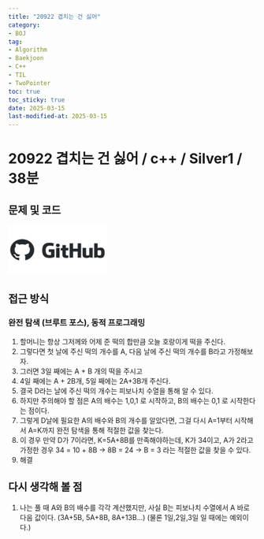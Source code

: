 ```yaml
---
title: "20922 겹치는 건 싫어"
category:
- BOJ
tag:
- Algorithm
- Baekjoon
- C++
- TIL
- TwoPointer
toc: true
toc_sticky: true
date: 2025-03-15
last-modified-at: 2025-03-15
---
```


#   20922 겹치는 건 싫어 / c++ / Silver1 / 38분

## 문제 및 코드   
[<img src="https://github.com/Sho1007/sho1007.github.io/blob/main/assets/images/github-logo-vector.png?raw=true" width="200" height="100"/>](https://github.com/Sho1007/Algorithm/tree/main/%EB%B0%B1%EC%A4%80/Silver/20922.%E2%80%85%EA%B2%B9%EC%B9%98%EB%8A%94%E2%80%85%EA%B1%B4%E2%80%85%EC%8B%AB%EC%96%B4)

## 접근 방식
### 완전 탐색 (브루트 포스), 동적 프로그래밍
1. 할머니는 항상 그저께와 어제 준 떡의 합만큼 오늘 호랑이게 떡을 주신다.
2. 그렇다면 첫 날에 주신 떡의 개수를 A, 다음 날에 주신 떡의 개수를 B라고 가정해보자.
3. 그러면 3일 째에는 A + B 개의 떡을 주시고
4. 4일 째에는 A + 2B개, 5일 째에는 2A+3B개 주신다.
5. 결국 D라는 날에 주신 떡의 개수는 피보나치 수열을 통해 알 수 있다.
6. 하지만 주의해야 할 점은 A의 배수는 1,0,1 로 시작하고, B의 배수는 0,1 로 시작한다는 점이다. 
7. 그렇게 D날에 필요한 A의 배수와 B의 개수를 알았다면, 그걸 다시 A=1부터 시작해서 A=K까지 완전 탐색을 통해 적절한 값을 찾는다.
8. 이 경우 만약 D가 7이라면, K=5A+8B를 만족해야하는데, K가 34이고, A가 2라고 가정한 경우
34 = 10 + 8B -> 8B = 24 -> B = 3 라는 적절한 값을 찾을 수 있다.
9. 해결

## 다시 생각해 볼 점
1. 나는 풀 때 A와 B의 배수를 각각 계산했지만, 사실 B는 피보나치 수열에서 A 바로 다음 값이다.
(3A+5B, 5A+8B, 8A+13B...)
(물론 1일,2일,3일 일 때에는 예외이다.)